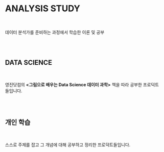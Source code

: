 # ANALYSIS STUDY

<br>

데이터 분석가를 준비하는 과정에서 학습한 이론 및 공부 

<br>

<br>

## DATA SCIENCE

<br>

영진닷컴의 **<그림으로 배우는 Data Science 데이터 과학>** 책을 따라 공부한 프로덕트들입니다.

<br>

<br>

## 개인 학습

<br>

스스로 주제를 잡고 그 개념에 대해 공부하고 정리한 프로덕트들입니다.

<br>

